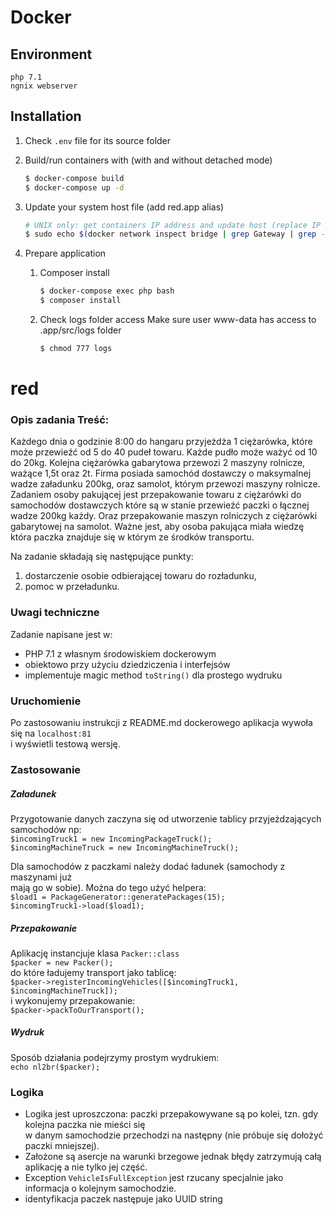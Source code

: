 # Docker

## Environment
    php 7.1
    ngnix webserver

## Installation

1. Check `.env` file for its source folder
    
2. Build/run containers with (with and without detached mode)

    ```bash
    $ docker-compose build
    $ docker-compose up -d
    ```

3. Update your system host file (add red.app alias)

    ```bash
    # UNIX only: get containers IP address and update host (replace IP according to your configuration) (on Windows, edit C:\Windows\System32\drivers\etc\hosts)
    $ sudo echo $(docker network inspect bridge | grep Gateway | grep -o -E '[0-9\.]+') "red.app" >> /etc/hosts
    ```

4. Prepare application
    
    1. Composer install 

        ```bash
        $ docker-compose exec php bash
        $ composer install
        ```
    2. Check logs folder access
        Make sure user www-data has access to .app/src/logs folder 
        ```bash
        $ chmod 777 logs        
        ```

# red

### Opis zadania Treść:
Każdego dnia o godzinie 8:00 do hangaru przyjeżdża 1 ciężarówka, które może przewieźć od 5 do
40 pudeł towaru. Każde pudło może ważyć od 10 do 20kg. Kolejna ciężarówka gabarytowa
przewozi 2 maszyny rolnicze, ważące 1,5t oraz 2t.
Firma posiada samochód dostawczy o maksymalnej wadze załadunku 200kg, oraz samolot, którym
przewozi maszyny rolnicze.
Zadaniem osoby pakującej jest przepakowanie towaru z ciężarówki do samochodów dostawczych
które są w stanie przewieźć paczki o łącznej wadze 200kg każdy. Oraz przepakowanie maszyn
rolniczych z ciężarówki gabarytowej na samolot. Ważne jest, aby osoba pakująca miała wiedzę
która paczka znajduje się w którym ze środków transportu.

Na zadanie składają się następujące punkty:
1. dostarczenie osobie odbierającej towaru do rozładunku,
2. pomoc w przeładunku.


### Uwagi techniczne
Zadanie napisane jest w:
* PHP 7.1 z własnym środowiskiem dockerowym
* obiektowo przy użyciu dziedziczenia i interfejsów
* implementuje magic method `toString()` dla prostego wydruku


### Uruchomienie
Po zastosowaniu instrukcji z README.md dockerowego aplikacja wywoła się na 
`localhost:81`   
i wyświetli testową wersję. 


### Zastosowanie
##### Załadunek 
Przygotowanie danych zaczyna się od utworzenie tablicy przyjeżdzających  
samochodów np:  
`$incomingTruck1 = new IncomingPackageTruck();`  
`$incomingMachineTruck = new IncomingMachineTruck();`

 Dla samochodów z paczkami należy dodać ładunek (samochody z maszynami już  
 mają go w sobie). Można do tego użyć helpera:  
 `$load1 = PackageGenerator::generatePackages(15);`  
 `$incomingTruck1->load($load1);`
 
 ##### Przepakowanie
 Aplikację instancjuje klasa `Packer::class`   
  `$packer = new Packer();`  
  do które ładujemy transport jako tablicę:   
  `$packer->registerIncomingVehicles([$incomingTruck1, $incomingMachineTruck]);`  
i wykonujemy przepakowanie:  
`$packer->packToOurTransport();`


##### Wydruk
Sposób działania podejrzymy prostym wydrukiem:  
`echo nl2br($packer);` 
 

### Logika
* Logika jest uproszczona: paczki przepakowywane są po kolei, tzn. gdy kolejna paczka nie mieści się  
w danym samochodzie przechodzi na następny (nie próbuje się dołożyć paczki mniejszej).    
* Założone są asercje na warunki brzegowe jednak błędy zatrzymują całą aplikację a nie tylko jej część. 
* Exception `VehicleIsFullException` jest rzucany specjalnie jako informacja o kolejnym samochodzie.  
* identyfikacja paczek następuje jako UUID string 
 

